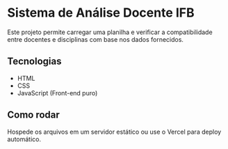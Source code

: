 # Sistema de Análise Docente IFB

Este projeto permite carregar uma planilha e verificar a compatibilidade entre docentes e disciplinas com base nos dados fornecidos.

## Tecnologias
- HTML
- CSS
- JavaScript (Front-end puro)

## Como rodar
Hospede os arquivos em um servidor estático ou use o Vercel para deploy automático.
